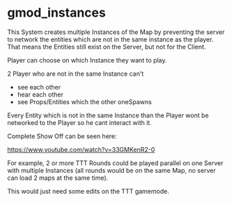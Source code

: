 # gmod_instances

This System creates multiple Instances of the Map by preventing the server to network the entities which are not in the same instance as the player.
That means the Entities still exist on the Server, but not for the Client.

Player can choose on which Instance they want to play.

2 Player who are not in the same Instance can't
- see each other
- hear each other
- see Props/Entities which the other oneSpawns

Every Entity which is not in the same Instance than the Player wont be networked to the Player so he cant interact with it.


Complete Show Off can be seen here:

https://www.youtube.com/watch?v=33GMKenR2-0


For example, 2 or more TTT Rounds could be played parallel on one Server with multiple Instances (all rounds would be on the same Map, no server can load 2 maps at the same time).

This would just need some edits on the TTT gamemode.

